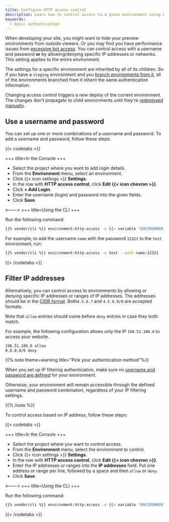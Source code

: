 ```yaml
---
title: Configure HTTP access control
description: Learn how to control access to.a given environment using HTTP methods.
keywords:
  - basic authentication
---
```


When developing your site, you might want to hide your preview environments from outside viewers.
Or you may find you have performance issues from [excessive bot access](https://support.platform.sh/hc/en-us/community/posts/16439634723858).
You can control access with a username and password **or** by allowing/denying specific IP addresses or networks.
This setting applies to the entire environment.

The settings for a specific environment are inherited by all of its children.
So if you have a `staging` environment and you [branch environments from it](/glossary/_index.md#branch),
all of the environments branched from it inherit the same authentication information.

Changing access control triggers a new deploy of the current environment.
The changes don't propagate to child environments until they're [redeployed manually](/development/troubleshoot.md#force-a-redeploy).

## Use a username and password

You can set up one or more combinations of a username and password.
To add a username and password, follow these steps:

{{< codetabs >}}

+++
title=In the Console
+++

- Select the project where you want to add login details.
- From the **Environment** menu, select an environment.
- Click {{< icon settings >}} **Settings**.
- In the row with **HTTP access control**, click **Edit {{< icon chevron >}}**.
- Click **+ Add Login**.
- Enter the username (login) and password into the given fields.
- Click **Save**.

<--->
+++
title=Using the CLI
+++

Run the following command:

```bash
{{% vendor/cli %}} environment:http-access -e {{< variable "ENVIRONMENT_NAME" >}} --auth {{< variable "USERNAME" >}}:{{< variable "PASSWORD" >}}
```

For example, to add the username `name` with the password `12321` to the `test` environment, run:

```bash
{{% vendor/cli %}} environment:http-access -e test --auth name:12321
```

{{< /codetabs >}}

## Filter IP addresses

Alternatively, you can control access to environments by allowing or denying specific IP addresses or ranges of IP addresses.
The addresses should be in the [CIDR format](https://en.wikipedia.org/wiki/Classless_Inter-Domain_Routing).
Both`4.5.6.7` and `4.5.6.0/8` are accepted formats.

Note that `allow` entries should come before `deny` entries in case they both match.

For example, the following configuration allows only the IP `198.51.100.0` to access your website.

```txt
198.51.100.0 allow
0.0.0.0/0 deny
```

{{% note theme=warning title="Pick your authentication method"%}}

When you set up IP filtering authentication,
make sure no [username and password are defined](#use-a-username-and-password) for your environment.

Otherwise, your environment will remain accessible through the defined username and password combination,
regardless of your IP filtering settings.

{{% /note %}}

To control access based on IP address, follow these steps:

{{< codetabs >}}

+++
title=In the Console
+++

- Select the project where you want to control access.
- From the **Environment** menu, select the environment to control.
- Click {{< icon settings >}} **Settings**.
- In the row with **HTTP access control</strong>, click <strong>Edit {{< icon chevron >}}**.
- Enter the IP addresses or ranges into the **IP addresses** field. Put one address or range per line, followed by a space and then `allow` or `deny`.
- Click **Save**.

<--->
+++
title=Using the CLI
+++

Run the following command:

```bash
{{% vendor/cli %}} environment:http-access -e {{< variable "ENVIRONMENT_NAME" >}} --access allow:{{< variable "IPS_TO_ALLOW" >}} --access deny:{{< variable "IPS_TO_DENY" >}}
```

{{< /codetabs >}}
